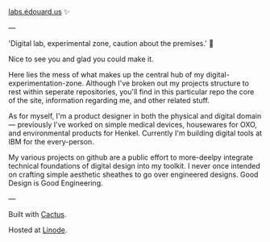 [labs.édouard.us](http://labs.edouard.us/ "labs.édouard.us") :sparkles:

—

'Digital lab, experimental zone, caution about the premises.' :construction:

Nice to see you and glad you could make it. 

Here lies the mess of what makes up the central hub of my digital-experimentation-zone. Although I've broken out my projects structure to rest within seperate repositories, you'll find in this particular repo the core of the site, information regarding me, and other related stuff.

As for myself, I'm a product designer in both the physical and digital domain — previously I've worked on simple medical devices, housewares for OXO, and environmental products for Henkel. Currently I'm building digital tools at IBM for the every-person.

My various projects on github are a public effort to more-deelpy integrate technical foundations of digital design into my toolkit. I never once intended on crafting simple aesthetic sheathes to go over engineered designs. Good Design is Good Engineering.

—

Built with [Cactus](http://cactusformac.com/docs/).

Hosted at [Linode](https://www.linode.com).
